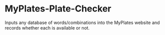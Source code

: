 # MyPlates-Plate-Checker
Inputs any database of words/combinations into the MyPlates website and records whether each is available or not.
